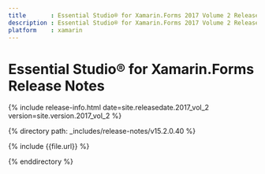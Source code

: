 ```yaml
---
title       : Essential Studio® for Xamarin.Forms 2017 Volume 2 Release Notes
description : Essential Studio® for Xamarin.Forms 2017 Volume 2 Release Notes
platform    : xamarin
---
```


# Essential Studio® for Xamarin.Forms Release Notes

{% include release-info.html date=site.releasedate.2017_vol_2 version=site.version.2017_vol_2 %} 

{% directory path: _includes/release-notes/v15.2.0.40 %}

{% include {{file.url}} %}

{% enddirectory %}